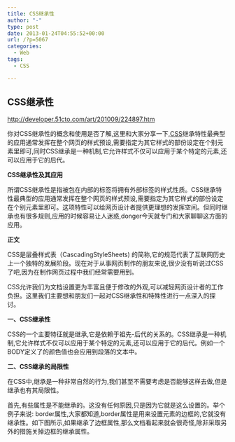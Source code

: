 ```yaml
---
title: CSS继承性
author: "-"
type: post
date: 2013-01-24T04:55:52+00:00
url: /?p=5067
categories:
  - Web
tags:
  - CSS

---
```

## CSS继承性
http://developer.51cto.com/art/201009/224897.htm

你对CSS继承性的概念和使用是否了解,这里和大家分享一下,[CSS][1]继承特性最典型的应用通常发挥在整个网页的样式预设,需要指定为其它样式的部份设定在个别元素里即可,同时CSS继承是一种机制,它允许样式不仅可以应用于某个特定的元素,还可以应用于它的后代。

**CSS继承性及其应用**

所谓CSS继承性是指被包在内部的标签将拥有外部标签的样式性质。CSS继承特性最典型的应用通常发挥在整个网页的样式预设,需要指定为其它样式的部份设定在个别元素里即可。这项特性可以给网页设计者提供更理想的发挥空间。但同时继承也有很多规则,应用的时候容易让人迷惑,donger今天就专门和大家聊聊这方面的应用。

**正文**

CSS是层叠样式表（CascadingStyleSheets) 的简称,它的规范代表了互联网历史上一个独特的发展阶段。现在对于从事网页制作的朋友来说,很少没有听说过CSS了吧,因为在制作网页过程中我们经常需要用到。

CSS允许我们为文档设置更为丰富且便于修改的外观,可以减轻网页设计者的工作负担。这里我们主要想和朋友们一起对CSS继承性和特殊性进行一点深入的探讨。

**一、CSS继承性**

CSS的一个主要特征就是继承,它是依赖于祖先-后代的关系的。CSS继承是一种机制,它允许样式不仅可以应用于某个特定的元素,还可以应用于它的后代。例如一个BODY定义了的颜色值也会应用到段落的文本中。

**二、CSS继承的局限性**

在CSS中,继承是一种非常自然的行为,我们甚至不需要考虑是否能够这样去做,但是继承也有其局限性。

首先,有些属性是不能继承的。这没有任何原因,只是因为它就是这么设置的。举个例子来说: border属性,大家都知道,border属性是用来设置元素的边框的,它就没有继承性。如下图所示,如果继承了边框属性,那么文档看起来就会很奇怪,除非采取另外的措施关掉边框的继承属性。

 [1]: http://developer.51cto.com/art/201008/220838.htm